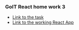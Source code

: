 ### GoIT React home work 3
* [Link to the task](https://github.com/goitacademy/react-homework/tree/master/homework-03)
* [Link to the working React App](https://imykhailychenko.github.io/goit-react-hw-03-image-finder/)
